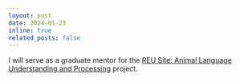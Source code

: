 ```yaml
---
layout: post
date: 2024-01-23 
inline: true
related_posts: false
---
```


I will serve as a graduate mentor for the [REU Site: Animal Language Understanding and Processing](https://uta-acl2.github.io/reu) project.